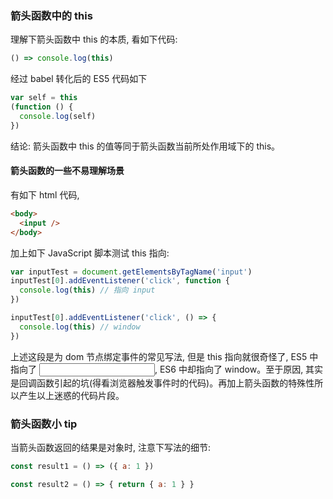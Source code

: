 ### 箭头函数中的 this

理解下箭头函数中 this 的本质, 看如下代码:

```js
() => console.log(this)
```

经过 babel 转化后的 ES5 代码如下

```js
var self = this
(function () {
  console.log(self)
})
```

结论: 箭头函数中 this 的值等同于箭头函数当前所处作用域下的 this。

#### 箭头函数的一些不易理解场景

有如下 html 代码,

```html
<body>
  <input />
</body>
```

加上如下 JavaScript 脚本测试 this 指向:

```js
var inputTest = document.getElementsByTagName('input')
inputTest[0].addEventListener('click', function {
  console.log(this) // 指向 input
})

inputTest[0].addEventListener('click', () => {
  console.log(this) // window
})
```

上述这段是为 dom 节点绑定事件的常见写法, 但是 this 指向就很奇怪了, ES5 中指向了 <input />, ES6 中却指向了 window。至于原因, 其实是回调函数引起的坑(得看浏览器触发事件时的代码)。再加上箭头函数的特殊性所以产生以上迷惑的代码片段。

### 箭头函数小 tip

当箭头函数返回的结果是对象时, 注意下写法的细节:

```js
const result1 = () => ({ a: 1 })

const result2 = () => { return { a: 1 } }
```